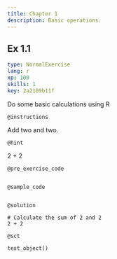 ```yaml
---
title: Chapter 1
description: Basic operations.
---
```


## Ex 1.1

```yaml
type: NormalExercise
lang: r
xp: 100
skills: 1
key: 2a2109b11f
```

Do some basic calculations using R

`@instructions`

Add two and two.

`@hint`

2 + 2

`@pre_exercise_code`

```{r}

```

`@sample_code`

```{r}

```

`@solution`

```{r}
# Calculate the sum of 2 and 2
2 + 2
```

`@sct`

```{r}
test_object()
```
